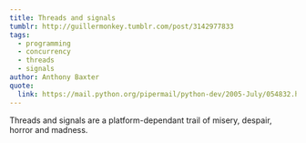 ```yaml
---
title: Threads and signals
tumblr: http://guillermonkey.tumblr.com/post/3142977833
tags:
  - programming
  - concurrency
  - threads
  - signals
author: Anthony Baxter
quote:
  link: https://mail.python.org/pipermail/python-dev/2005-July/054832.html
---
```


Threads and signals are a platform-dependant trail of misery, despair, horror and madness.
